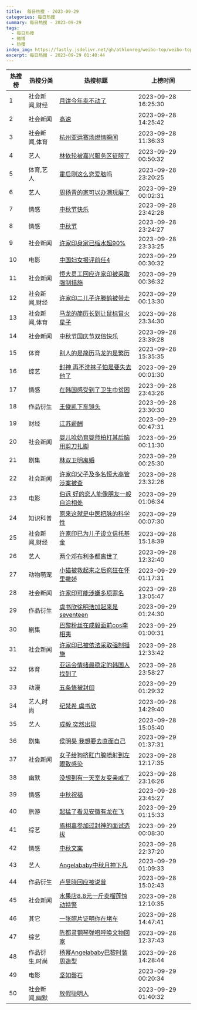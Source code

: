 ```yaml
---
title:  每日热搜 - 2023-09-29
categories: 每日热搜
summary: 每日热搜 - 2023-09-29
tags:
  - 每日热搜
  - 微博
  - 热搜
index_img: https://fastly.jsdelivr.net/gh/athlonreg/weibo-top/weibo-top.jpeg
excerpt: 每日热搜 - 2023-09-29 01:40:44
---
```


| 热搜榜 | 热搜分类 | 热搜标题 | 上榜时间 |
| --- | --- | --- | --- |
| 1 | 社会新闻,财经 | [月饼今年卖不动了](https://s.weibo.com/weibo%3Fq%3D%2523%E6%9C%88%E9%A5%BC%E4%BB%8A%E5%B9%B4%E5%8D%96%E4%B8%8D%E5%8A%A8%E4%BA%86%2523) | 2023-09-28 16:25:30 | 
| 2 | 社会新闻 | [高速](https://s.weibo.com/weibo%3Fq%3D%2523%E9%AB%98%E9%80%9F%2523) | 2023-09-28 14:25:42 | 
| 3 | 社会新闻,体育 | [杭州亚运赛场燃情瞬间](https://s.weibo.com/weibo%3Fq%3D%2523%E6%9D%AD%E5%B7%9E%E4%BA%9A%E8%BF%90%E8%B5%9B%E5%9C%BA%E7%87%83%E6%83%85%E7%9E%AC%E9%97%B4%2523) | 2023-09-28 11:36:33 | 
| 4 | 艺人 | [林依轮被嘉兴服务区征服了](https://s.weibo.com/weibo%3Fq%3D%2523%E6%9E%97%E4%BE%9D%E8%BD%AE%E8%A2%AB%E5%98%89%E5%85%B4%E6%9C%8D%E5%8A%A1%E5%8C%BA%E5%BE%81%E6%9C%8D%E4%BA%86%2523) | 2023-09-29 00:50:32 | 
| 5 | 体育,艺人 | [霍启刚这么恋爱脑吗](https://s.weibo.com/weibo%3Fq%3D%2523%E9%9C%8D%E5%90%AF%E5%88%9A%E8%BF%99%E4%B9%88%E6%81%8B%E7%88%B1%E8%84%91%E5%90%97%2523) | 2023-09-28 23:20:25 | 
| 6 | 艺人 | [周扬青的家可以办潮玩展了](https://s.weibo.com/weibo%3Fq%3D%2523%E5%91%A8%E6%89%AC%E9%9D%92%E7%9A%84%E5%AE%B6%E5%8F%AF%E4%BB%A5%E5%8A%9E%E6%BD%AE%E7%8E%A9%E5%B1%95%E4%BA%86%2523) | 2023-09-29 00:02:31 | 
| 7 | 情感 | [中秋节快乐](https://s.weibo.com/weibo%3Fq%3D%2523%E4%B8%AD%E7%A7%8B%E8%8A%82%E5%BF%AB%E4%B9%90%2523) | 2023-09-28 23:42:28 | 
| 8 | 情感 | [中秋节](https://s.weibo.com/weibo%3Fq%3D%2523%E4%B8%AD%E7%A7%8B%E8%8A%82%2523) | 2023-09-28 23:24:27 | 
| 9 | 社会新闻 | [许家印身家已缩水超90%](https://s.weibo.com/weibo%3Fq%3D%2523%E8%AE%B8%E5%AE%B6%E5%8D%B0%E8%BA%AB%E5%AE%B6%E5%B7%B2%E7%BC%A9%E6%B0%B4%E8%B6%8590%25%2523) | 2023-09-28 23:33:25 | 
| 10 | 电影 | [中国妇女报评前任4](https://s.weibo.com/weibo%3Fq%3D%2523%E4%B8%AD%E5%9B%BD%E5%A6%87%E5%A5%B3%E6%8A%A5%E8%AF%84%E5%89%8D%E4%BB%BB4%2523) | 2023-09-29 00:30:32 | 
| 11 | 社会新闻 | [恒大员工回应许家印被采取强制措施](https://s.weibo.com/weibo%3Fq%3D%2523%E6%81%92%E5%A4%A7%E5%91%98%E5%B7%A5%E5%9B%9E%E5%BA%94%E8%AE%B8%E5%AE%B6%E5%8D%B0%E8%A2%AB%E9%87%87%E5%8F%96%E5%BC%BA%E5%88%B6%E6%8E%AA%E6%96%BD%2523) | 2023-09-29 00:36:32 | 
| 12 | 社会新闻,财经 | [许家印二儿子许滕鹤被带走](https://s.weibo.com/weibo%3Fq%3D%2523%E8%AE%B8%E5%AE%B6%E5%8D%B0%E4%BA%8C%E5%84%BF%E5%AD%90%E8%AE%B8%E6%BB%95%E9%B9%A4%E8%A2%AB%E5%B8%A6%E8%B5%B0%2523) | 2023-09-29 00:13:30 | 
| 13 | 社会新闻,体育 | [马龙的简历长到让鼠标冒火星子](https://s.weibo.com/weibo%3Fq%3D%2523%E9%A9%AC%E9%BE%99%E7%9A%84%E7%AE%80%E5%8E%86%E9%95%BF%E5%88%B0%E8%AE%A9%E9%BC%A0%E6%A0%87%E5%86%92%E7%81%AB%E6%98%9F%E5%AD%90%2523) | 2023-09-28 23:34:30 | 
| 14 | 社会新闻 | [中秋节国庆节双倍快乐](https://s.weibo.com/weibo%3Fq%3D%2523%E4%B8%AD%E7%A7%8B%E8%8A%82%E5%9B%BD%E5%BA%86%E8%8A%82%E5%8F%8C%E5%80%8D%E5%BF%AB%E4%B9%90%2523) | 2023-09-28 23:39:28 | 
| 15 | 体育 | [别人的是简历马龙的是繁历](https://s.weibo.com/weibo%3Fq%3D%2523%E5%88%AB%E4%BA%BA%E7%9A%84%E6%98%AF%E7%AE%80%E5%8E%86%E9%A9%AC%E9%BE%99%E7%9A%84%E6%98%AF%E7%B9%81%E5%8E%86%2523) | 2023-09-28 15:35:35 | 
| 16 | 综艺 | [封神 再不洗袜子怕是要失去他了](https://s.weibo.com/weibo%3Fq%3D%2523%E5%B0%81%E7%A5%9E%20%E5%86%8D%E4%B8%8D%E6%B4%97%E8%A2%9C%E5%AD%90%E6%80%95%E6%98%AF%E8%A6%81%E5%A4%B1%E5%8E%BB%E4%BB%96%E4%BA%86%2523) | 2023-09-29 00:01:30 | 
| 17 | 情感 | [在韩国感受到了卫生巾贫困](https://s.weibo.com/weibo%3Fq%3D%2523%E5%9C%A8%E9%9F%A9%E5%9B%BD%E6%84%9F%E5%8F%97%E5%88%B0%E4%BA%86%E5%8D%AB%E7%94%9F%E5%B7%BE%E8%B4%AB%E5%9B%B0%2523) | 2023-09-28 23:43:26 | 
| 18 | 作品衍生 | [王俊凯下车镜头](https://s.weibo.com/weibo%3Fq%3D%2523%E7%8E%8B%E4%BF%8A%E5%87%AF%E4%B8%8B%E8%BD%A6%E9%95%9C%E5%A4%B4%2523) | 2023-09-28 23:30:30 | 
| 19 | 财经 | [江苏薪酬](https://s.weibo.com/weibo%3Fq%3D%2523%E6%B1%9F%E8%8B%8F%E8%96%AA%E9%85%AC%2523) | 2023-09-29 00:47:31 | 
| 20 | 社会新闻 | [婴儿呛奶育婴师拍打其后脑用剪刀扎脚](https://s.weibo.com/weibo%3Fq%3D%2523%E5%A9%B4%E5%84%BF%E5%91%9B%E5%A5%B6%E8%82%B2%E5%A9%B4%E5%B8%88%E6%8B%8D%E6%89%93%E5%85%B6%E5%90%8E%E8%84%91%E7%94%A8%E5%89%AA%E5%88%80%E6%89%8E%E8%84%9A%2523) | 2023-09-29 00:11:30 | 
| 21 | 剧集 | [林双卫明离婚](https://s.weibo.com/weibo%3Fq%3D%2523%E6%9E%97%E5%8F%8C%E5%8D%AB%E6%98%8E%E7%A6%BB%E5%A9%9A%2523) | 2023-09-29 00:25:30 | 
| 22 | 社会新闻 | [许家印父子及多名恒大高管涉案被查](https://s.weibo.com/weibo%3Fq%3D%2523%E8%AE%B8%E5%AE%B6%E5%8D%B0%E7%88%B6%E5%AD%90%E5%8F%8A%E5%A4%9A%E5%90%8D%E6%81%92%E5%A4%A7%E9%AB%98%E7%AE%A1%E6%B6%89%E6%A1%88%E8%A2%AB%E6%9F%A5%2523) | 2023-09-28 23:32:26 | 
| 23 | 电影 | [伯远 好的恋人能像朋友一般自洽相处](https://s.weibo.com/weibo%3Fq%3D%2523%E4%BC%AF%E8%BF%9C%20%E5%A5%BD%E7%9A%84%E6%81%8B%E4%BA%BA%E8%83%BD%E5%83%8F%E6%9C%8B%E5%8F%8B%E4%B8%80%E8%88%AC%E8%87%AA%E6%B4%BD%E7%9B%B8%E5%A4%84%2523) | 2023-09-29 01:06:34 | 
| 24 | 知识科普 | [原来这就是中医把脉的科学性](https://s.weibo.com/weibo%3Fq%3D%2523%E5%8E%9F%E6%9D%A5%E8%BF%99%E5%B0%B1%E6%98%AF%E4%B8%AD%E5%8C%BB%E6%8A%8A%E8%84%89%E7%9A%84%E7%A7%91%E5%AD%A6%E6%80%A7%2523) | 2023-09-29 00:07:30 | 
| 25 | 社会新闻,财经 | [许家印已为儿子设立信托基金](https://s.weibo.com/weibo%3Fq%3D%2523%E8%AE%B8%E5%AE%B6%E5%8D%B0%E5%B7%B2%E4%B8%BA%E5%84%BF%E5%AD%90%E8%AE%BE%E7%AB%8B%E4%BF%A1%E6%89%98%E5%9F%BA%E9%87%91%2523) | 2023-09-28 15:18:39 | 
| 26 | 艺人 | [两个邓布利多都离世了](https://s.weibo.com/weibo%3Fq%3D%2523%E4%B8%A4%E4%B8%AA%E9%82%93%E5%B8%83%E5%88%A9%E5%A4%9A%E9%83%BD%E7%A6%BB%E4%B8%96%E4%BA%86%2523) | 2023-09-28 12:32:40 | 
| 27 | 动物萌宠 | [小猫被救起来之后疯狂在怀里撒娇](https://s.weibo.com/weibo%3Fq%3D%2523%E5%B0%8F%E7%8C%AB%E8%A2%AB%E6%95%91%E8%B5%B7%E6%9D%A5%E4%B9%8B%E5%90%8E%E7%96%AF%E7%8B%82%E5%9C%A8%E6%80%80%E9%87%8C%E6%92%92%E5%A8%87%2523) | 2023-09-29 01:17:31 | 
| 28 | 社会新闻 | [许家印可能涉嫌多项罪名](https://s.weibo.com/weibo%3Fq%3D%2523%E8%AE%B8%E5%AE%B6%E5%8D%B0%E5%8F%AF%E8%83%BD%E6%B6%89%E5%AB%8C%E5%A4%9A%E9%A1%B9%E7%BD%AA%E5%90%8D%2523) | 2023-09-28 13:05:47 | 
| 29 | 作品衍生 | [虞书欣徐明浩加起来是seventeen](https://s.weibo.com/weibo%3Fq%3D%2523%E8%99%9E%E4%B9%A6%E6%AC%A3%E5%BE%90%E6%98%8E%E6%B5%A9%E5%8A%A0%E8%B5%B7%E6%9D%A5%E6%98%AFseventeen%2523) | 2023-09-29 01:24:30 | 
| 30 | 剧集 | [巴黎粉丝在成毅面前cos李相夷](https://s.weibo.com/weibo%3Fq%3D%2523%E5%B7%B4%E9%BB%8E%E7%B2%89%E4%B8%9D%E5%9C%A8%E6%88%90%E6%AF%85%E9%9D%A2%E5%89%8Dcos%E6%9D%8E%E7%9B%B8%E5%A4%B7%2523) | 2023-09-29 01:00:31 | 
| 31 | 社会新闻 | [许家印已被依法采取强制措施](https://s.weibo.com/weibo%3Fq%3D%2523%E8%AE%B8%E5%AE%B6%E5%8D%B0%E5%B7%B2%E8%A2%AB%E4%BE%9D%E6%B3%95%E9%87%87%E5%8F%96%E5%BC%BA%E5%88%B6%E6%8E%AA%E6%96%BD%2523) | 2023-09-28 12:33:42 | 
| 32 | 体育 | [亚运会情绪最稳定的韩国人找到了](https://s.weibo.com/weibo%3Fq%3D%2523%E4%BA%9A%E8%BF%90%E4%BC%9A%E6%83%85%E7%BB%AA%E6%9C%80%E7%A8%B3%E5%AE%9A%E7%9A%84%E9%9F%A9%E5%9B%BD%E4%BA%BA%E6%89%BE%E5%88%B0%E4%BA%86%2523) | 2023-09-28 23:58:27 | 
| 33 | 动漫 | [五条悟被封印](https://s.weibo.com/weibo%3Fq%3D%2523%E4%BA%94%E6%9D%A1%E6%82%9F%E8%A2%AB%E5%B0%81%E5%8D%B0%2523) | 2023-09-29 01:29:32 | 
| 34 | 艺人,时尚 | [纪梵希 虞书欣](https://s.weibo.com/weibo%3Fq%3D%2523%E7%BA%AA%E6%A2%B5%E5%B8%8C%20%E8%99%9E%E4%B9%A6%E6%AC%A3%2523) | 2023-09-28 14:29:40 | 
| 35 | 艺人 | [成毅 突然出现](https://s.weibo.com/weibo%3Fq%3D%2523%E6%88%90%E6%AF%85%20%E7%AA%81%E7%84%B6%E5%87%BA%E7%8E%B0%2523) | 2023-09-28 15:05:40 | 
| 36 | 剧集 | [侯明昊 我想要去直面自己](https://s.weibo.com/weibo%3Fq%3D%2523%E4%BE%AF%E6%98%8E%E6%98%8A%20%E6%88%91%E6%83%B3%E8%A6%81%E5%8E%BB%E7%9B%B4%E9%9D%A2%E8%87%AA%E5%B7%B1%2523) | 2023-09-29 01:37:31 | 
| 37 | 社会新闻 | [女子给狗挤肛门腺喷射到左眼致感染](https://s.weibo.com/weibo%3Fq%3D%2523%E5%A5%B3%E5%AD%90%E7%BB%99%E7%8B%97%E6%8C%A4%E8%82%9B%E9%97%A8%E8%85%BA%E5%96%B7%E5%B0%84%E5%88%B0%E5%B7%A6%E7%9C%BC%E8%87%B4%E6%84%9F%E6%9F%93%2523) | 2023-09-28 12:17:35 | 
| 38 | 幽默 | [没想到有一天室友变亲戚了](https://s.weibo.com/weibo%3Fq%3D%2523%E6%B2%A1%E6%83%B3%E5%88%B0%E6%9C%89%E4%B8%80%E5%A4%A9%E5%AE%A4%E5%8F%8B%E5%8F%98%E4%BA%B2%E6%88%9A%E4%BA%86%2523) | 2023-09-28 23:16:26 | 
| 39 | 情感 | [中秋祝福](https://s.weibo.com/weibo%3Fq%3D%2523%E4%B8%AD%E7%A7%8B%E7%A5%9D%E7%A6%8F%2523) | 2023-09-28 23:45:27 | 
| 40 | 旅游 | [起猛了看见安徽有龙在飞](https://s.weibo.com/weibo%3Fq%3D%2523%E8%B5%B7%E7%8C%9B%E4%BA%86%E7%9C%8B%E8%A7%81%E5%AE%89%E5%BE%BD%E6%9C%89%E9%BE%99%E5%9C%A8%E9%A3%9E%2523) | 2023-09-29 01:15:33 | 
| 41 | 综艺 | [焉栩嘉参加过封神的面试选拔](https://s.weibo.com/weibo%3Fq%3D%2523%E7%84%89%E6%A0%A9%E5%98%89%E5%8F%82%E5%8A%A0%E8%BF%87%E5%B0%81%E7%A5%9E%E7%9A%84%E9%9D%A2%E8%AF%95%E9%80%89%E6%8B%94%2523) | 2023-09-29 00:08:30 | 
| 42 | 情感 | [中秋文案](https://s.weibo.com/weibo%3Fq%3D%2523%E4%B8%AD%E7%A7%8B%E6%96%87%E6%A1%88%2523) | 2023-09-28 22:37:20 | 
| 43 | 艺人 | [Angelababy中秋月神下凡](https://s.weibo.com/weibo%3Fq%3D%2523Angelababy%E4%B8%AD%E7%A7%8B%E6%9C%88%E7%A5%9E%E4%B8%8B%E5%87%A1%2523) | 2023-09-29 01:09:33 | 
| 44 | 作品衍生 | [卢昱晓回应被说普](https://s.weibo.com/weibo%3Fq%3D%2523%E5%8D%A2%E6%98%B1%E6%99%93%E5%9B%9E%E5%BA%94%E8%A2%AB%E8%AF%B4%E6%99%AE%2523) | 2023-09-28 15:02:43 | 
| 45 | 社会新闻 | [水果店8.8元一斤卖榴莲惊动特警](https://s.weibo.com/weibo%3Fq%3D%2523%E6%B0%B4%E6%9E%9C%E5%BA%978.8%E5%85%83%E4%B8%80%E6%96%A4%E5%8D%96%E6%A6%B4%E8%8E%B2%E6%83%8A%E5%8A%A8%E7%89%B9%E8%AD%A6%2523) | 2023-09-28 12:10:35 | 
| 46 | 其它 | [一张照片证明你在堵车](https://s.weibo.com/weibo%3Fq%3D%2523%E4%B8%80%E5%BC%A0%E7%85%A7%E7%89%87%E8%AF%81%E6%98%8E%E4%BD%A0%E5%9C%A8%E5%A0%B5%E8%BD%A6%2523) | 2023-09-28 14:47:41 | 
| 47 | 综艺 | [陈都灵钢琴弹唱呼唤文物回家](https://s.weibo.com/weibo%3Fq%3D%2523%E9%99%88%E9%83%BD%E7%81%B5%E9%92%A2%E7%90%B4%E5%BC%B9%E5%94%B1%E5%91%BC%E5%94%A4%E6%96%87%E7%89%A9%E5%9B%9E%E5%AE%B6%2523) | 2023-09-28 12:37:43 | 
| 48 | 作品衍生,时尚 | [杨幂Angelababy巴黎时装周造型](https://s.weibo.com/weibo%3Fq%3D%2523%E6%9D%A8%E5%B9%82Angelababy%E5%B7%B4%E9%BB%8E%E6%97%B6%E8%A3%85%E5%91%A8%E9%80%A0%E5%9E%8B%2523) | 2023-09-28 14:28:44 | 
| 49 | 电影 | [坚如磐石](https://s.weibo.com/weibo%3Fq%3D%2523%E5%9D%9A%E5%A6%82%E7%A3%90%E7%9F%B3%2523) | 2023-09-29 00:20:34 | 
| 50 | 社会新闻,幽默 | [放假聪明人](https://s.weibo.com/weibo%3Fq%3D%2523%E6%94%BE%E5%81%87%E8%81%AA%E6%98%8E%E4%BA%BA%2523) | 2023-09-29 01:40:32 | 
